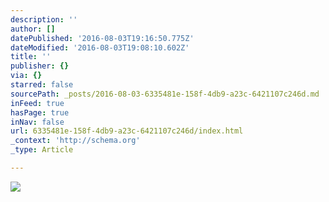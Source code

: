 ```yaml
---
description: ''
author: []
datePublished: '2016-08-03T19:16:50.775Z'
dateModified: '2016-08-03T19:08:10.602Z'
title: ''
publisher: {}
via: {}
starred: false
sourcePath: _posts/2016-08-03-6335481e-158f-4db9-a23c-6421107c246d.md
inFeed: true
hasPage: true
inNav: false
url: 6335481e-158f-4db9-a23c-6421107c246d/index.html
_context: 'http://schema.org'
_type: Article

---
```

![](https://the-grid-user-content.s3-us-west-2.amazonaws.com/aa2408b7-96d8-4c75-a2b3-f78b882bb561.png)